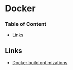 # Docker

### Table of Content
* [Links](#links)

## Links

* [Docker build optimizations](https://www.augmentedmind.de/2022/02/06/optimize-docker-image-size/)